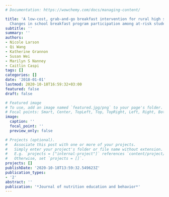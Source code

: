 ```yaml
---
# Documentation: https://wowchemy.com/docs/managing-content/

title: 'A low-cost, grab-and-go breakfast intervention for rural high school students:
  Changes in school breakfast program participation among at-risk students in Minnesota'
subtitle: ''
summary: ''
authors:
- Nicole Larson
- Qi Wang
- Katherine Grannon
- Susan Wei
- Marilyn S Nanney
- Caitlin Caspi
tags: []
categories: []
date: '2018-01-01'
lastmod: 2020-10-18T16:59:32+03:00
featured: false
draft: false

# Featured image
# To use, add an image named `featured.jpg/png` to your page's folder.
# Focal points: Smart, Center, TopLeft, Top, TopRight, Left, Right, BottomLeft, Bottom, BottomRight.
image:
  caption: ''
  focal_point: ''
  preview_only: false

# Projects (optional).
#   Associate this post with one or more of your projects.
#   Simply enter your project's folder or file name without extension.
#   E.g. `projects = ["internal-project"]` references `content/project/deep-learning/index.md`.
#   Otherwise, set `projects = []`.
projects: []
publishDate: '2020-10-18T13:59:32.549623Z'
publication_types:
- '2'
abstract: ''
publication: '*Journal of nutrition education and behavior*'
---
```

